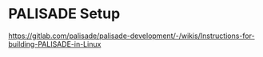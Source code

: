 # PALISADE Setup
https://gitlab.com/palisade/palisade-development/-/wikis/Instructions-for-building-PALISADE-in-Linux
